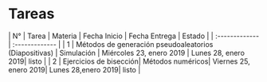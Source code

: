 # Tareas

| N°     | Tarea     | Materia | Fecha Inicio | Fecha Entrega | Estado |
| :------------- | :------------- |
| 1 | Métodos de generación pseudoaleatorios <br>(Diapositivas) | Simulación | Miércoles 23, enero 2019 | Lunes 28, enero 2019| listo |
| 2 | Ejercicios de bisección| Métodos numéricos| Viernes 25, enero 2019| Lunes 28,enero 2019| listo |
